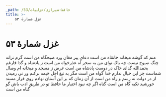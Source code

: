 ```yaml
---
_path: /حافظ-شیرازی/غزلیات/53
title: >-
    غزل شمارهٔ ۵۳
---
```

# غزل شمارهٔ ۵۳

منم که گوشه میخانه خانقاه من است
دعای پیر مغان ورد صبحگاه من است
گرم ترانه چنگ صبوح نیست چه باک
نوای من به سحر آه عذرخواه من است
ز پادشاه و گدا فارغم بحمدالله
گدای خاک در دوست پادشاه من است
غرض ز مسجد و میخانه ام وصال شماست
جز این خیال ندارم خدا گواه من است
مگر به تیغ اجل خیمه برکنم ور نی
رمیدن از در دولت نه رسم و راه من است
از آن زمان که بر این آستان نهادم روی
فراز مسند خورشید تکیه گاه من است
گناه اگر چه نبود اختیار ما حافظ
تو در طریق ادب باش گو گناه من است
